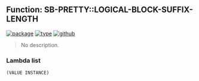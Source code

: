 ## Function: SB-PRETTY::LOGICAL-BLOCK-SUFFIX-LENGTH
[![package](https://img.shields.io/badge/Package-SB--PRETTY-5f9ea0.svg?style=social&colorA=999999)](../) [![type](https://img.shields.io/badge/Type-Function-5f9ea0.svg?style=social&colorA=999999)](../#function) [![github](https://img.shields.io/badge/GitHub-View_the_source-5f9ea0.svg?style=social&colorA=999999&logo=github)](https://github.com/sbcl/sbcl/blob/master/src/code/pprint.lisp/) 

> No description.

### Lambda list
```
(VALUE INSTANCE)
```
